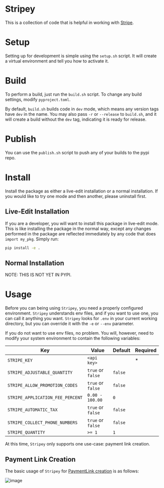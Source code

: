 # Stripey

This is a collection of code that is helpful in working with [Stripe](https://stripe.com/).

# Setup

Setting up for development is simple using the `setup.sh` script. It will create a virtual environment and tell you how to activate it.

# Build

To perform a build, just run the `build.sh` script. To change any build settings, modify `pyproject.toml`.

By default, `build.sh` builds code in `dev` mode, which means any version tags have `dev` in the name. You may also pass `-r` or `--release` to `build.sh`, and it will create a build without the `dev` tag, indicating it is ready for release.

# Publish

You can use the `publish.sh` script to push any of your builds to the pypi repo.

# Install

Install the package as either a live-edit installation or a normal installation. If you would like to try one mode and then another, please uninstall first.

## Live-Edit Installation

If you are a developer, you will want to install this package in live-edit mode. This is like installing the package in the normal way, except any changes performed in the package are reflected immediately by any code that does `import my_pkg`. Simply run:

```sh
pip install -e .
```

## Normal Installation

NOTE: THIS IS NOT YET IN PYPI.

<!-- ```sh
pip install happy-common-utils
``` -->

# Usage

Before you can being using `Stripey`, you need a properly configured environment. `Stripey` understands env files, and if you want to use one, you can call it anything you want. `Stripey` looks for `.env` in your current working directory, but you can override it with the `-e` or `--env` parameter.

If you do not want to use env files, no problem. You will, however, need to modify your system environment to contain the following variables:

| Key                              | Value             | Default | Required |
| -------------------------------- | ----------------- | ------- | -------- |
| `STRIPE_KEY`                     | `<api key>`       |         | *        |
| `STRIPE_ADJUSTABLE_QUANTITY`     | `true` or `false` | `false` |          |
| `STRIPE_ALLOW_PROMOTION_CODES`   | `true` or `false` | `false` |          |
| `STRIPE_APPLICATION_FEE_PERCENT` | `0.00 - 100.00`   | `0`     |          |
| `STRIPE_AUTOMATIC_TAX`           | `true` or `false` | `false` |          |
| `STRIPE_COLLECT_PHONE_NUMBERS`   | `true` or `false` | `false` |          |
| `STRIPE_QUANTITY`                | `>= 1`            | `1`     |          |

At this time, `Stripey` only supports one use-case: payment link creation.

## Payment Link Creation

The basic usage of `Stripey` for [PaymentLink creation](https://docs.stripe.com/api/payment-link/create) is as follows:

![image](usage-plink-create.png)
